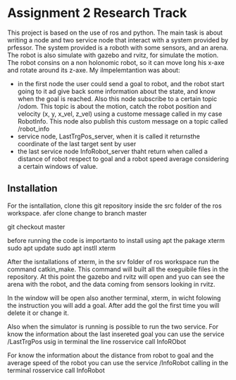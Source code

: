 # Assignment 2 Research Track

This project is based on the use of ros and python. The main task is about writing a node and two service node that interact with a system provided by prfessor.
The system provided is a roboth with some sensors, and an arena.
The robot is also simulate with gazebo and rvitz, for simulate the motion. The robot consins on a non holonomic robot, so it can move long his x-axe and rotate around its z-axe. My ilmpelemtantion was about:
- in the first node the user could send a goal to robot, and the robot start going to it ad give back some information about the state, and know when the goal is reached. Also this node subscribe to a certain topic /odom. This topic is about the motion, catch the robot position and velocity (x, y, x_vel, z_vel) using a custome message called in my case RobotInfo. This node also publish this custom message on a topic called /robot_info
- service node, LastTrgPos_server, when it is called it returnsthe coordinate of the last target sent by user
- the last service node InfoRobot_server thaht return when called a distance of robot respect to goal and a robot speed average considering a certain windows of value.

## Installation

For the isntallation, clone this git repository inside the src folder of the ros workspace. afer clone change to branch master


git checkout master

before running the code is importanto to install using apt the pakage xterm
 sudo apt update
 sudo apt instll xterm

After the isntallations of xterm, in the srv folder of ros workspace run the command catkin_make. This command will built all the exeguibile files in the repository.
At this point the gazebo and rvitz will open and yuo can see the arena with the robot, and the data coming from sensors looking in rvitz.

In the window will be open also another terminal, xterm, in wicht folowing the instruction you will add a goal. After add the gol the first time you will delete it or change it. 

Also when the simulator is running is possible to run the two service.
For know the information about the last insereted goal you can use the service /LastTrgPos usig in terminal the line
rosservice call InfoRObot

For know the information about the distance from robot to goal and the average speed of the robot you can use the service /InfoRobot calling in the terminal
rosservice call InfoRobot

